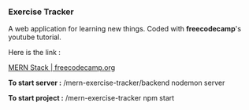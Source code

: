 ### Exercise Tracker

A web application for learning new things. Coded with **freecodecamp**'s youtube tutorial. 

Here is the link : 

[MERN Stack | freecodecamp.org](https://www.youtube.com/watch?v=7CqJlxBYj-M)

**To start server :** /mern-exercise-tracker/backend nodemon server

**To start project :** /mern-exercise-tracker npm start

